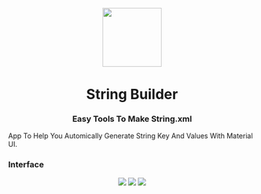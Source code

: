 <p align="center">
<img src="https://raw.githubusercontent.com/rinxyzz/ActivityCord/main/icons/tildecv2.png" width="120" height="120" align="center">
</p>
<h1 align="center">String Builder</h1>
<h3 align="center">Easy Tools To Make String.xml</h3>
App To Help You Automically Generate String Key And Values With Material UI.

### Interface
<p align="center">
<img src="https://raw.githubusercontent.com/rinxyzz/ActivityCord/main/icons/tildecv2.png">
<img src="https://raw.githubusercontent.com/rinxyzz/ActivityCord/main/icons/tildecv2.png">
<img src="https://raw.githubusercontent.com/rinxyzz/ActivityCord/main/icons/tildecv2.png">
</p>